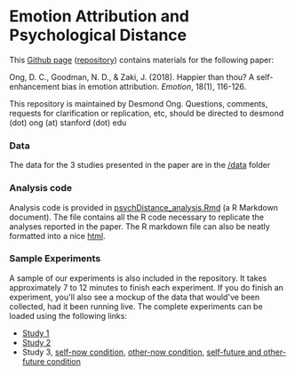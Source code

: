 # Emotion Attribution and Psychological Distance

This [Github page](http://desmond-ong.github.io/emotionPsychDistance/) ([repository](https://github.com/desmond-ong/emotionPsychDistance)) contains materials for the following paper:

Ong, D. C., Goodman, N. D., & Zaki, J. (2018). Happier than thou? A self-enhancement bias in emotion attribution. *Emotion*, 18(1), 116-126.

This repository is maintained by Desmond Ong. Questions, comments, requests for clarification or replication, etc, should be directed to desmond (dot) ong (at) stanford (dot) edu



### Data

The data for the 3 studies presented in the paper are in the [/data](https://github.com/desmond-ong/emotionPsychDistance/tree/master/data) folder



### Analysis code

Analysis code is provided in [psychDistance_analysis.Rmd](https://github.com/desmond-ong/emotionPsychDistance/blob/master/psychDistance_analysis.Rmd) (a R Markdown document). The file contains all the R code necessary to replicate the analyses reported in the paper. 
The R markdown file can also be neatly formatted into a nice [html](http://rawgit.com/desmond-ong/emotionPsychDistance/master/psychDistance_analysis.html).




### Sample Experiments

A sample of our experiments is also included in the repository. It takes approximately 7 to 12 minutes to finish each experiment. If you do finish an experiment, you'll also see a mockup of the data that would've been collected, had it been running live. The complete experiments can be loaded using the following links:

- [Study 1](http://rawgit.com/desmond-ong/emotionPsychDistance/master/Study1/index.html)
- [Study 2](http://rawgit.com/desmond-ong/emotionPsychDistance/master/Study2/index.html)
- Study 3, [self-now condition](http://rawgit.com/desmond-ong/emotionPsychDistance/master/Study3/self-now/index.html), [other-now condition](http://rawgit.com/desmond-ong/emotionPsychDistance/master/Study3/other-now/index.html), [self-future and other-future condition](http://rawgit.com/desmond-ong/emotionPsychDistance/master/Study3/future/index.html)
